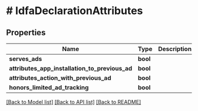 # # IdfaDeclarationAttributes

## Properties

Name | Type | Description | Notes
------------ | ------------- | ------------- | -------------
**serves_ads** | **bool** |  | [optional] 
**attributes_app_installation_to_previous_ad** | **bool** |  | [optional] 
**attributes_action_with_previous_ad** | **bool** |  | [optional] 
**honors_limited_ad_tracking** | **bool** |  | [optional] 

[[Back to Model list]](../../README.md#documentation-for-models) [[Back to API list]](../../README.md#documentation-for-api-endpoints) [[Back to README]](../../README.md)


